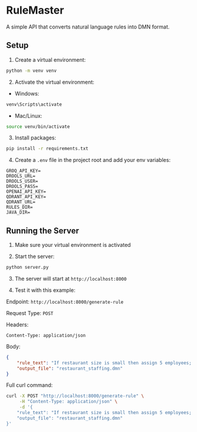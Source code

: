 # RuleMaster

A simple API that converts natural language rules into DMN format.

## Setup

1. Create a virtual environment:
```bash
python -m venv venv
```

2. Activate the virtual environment:
- Windows:
```bash
venv\Scripts\activate
```
- Mac/Linux:
```bash
source venv/bin/activate
```

3. Install packages:
```bash
pip install -r requirements.txt
```

4. Create a `.env` file in the project root and add your env variables:
```
GROQ_API_KEY=
DROOLS_URL=
DROOLS_USER=
DROOLS_PASS=
OPENAI_API_KEY=
QDRANT_API_KEY=
QDRANT_URL=
RULES_DIR=
JAVA_DIR=
```

## Running the Server

1. Make sure your virtual environment is activated

2. Start the server:
```bash
python server.py
```

3. The server will start at `http://localhost:8000`

4. Test it with this example:

Endpoint: `http://localhost:8000/generate-rule`

Request Type: `POST`

Headers:
```
Content-Type: application/json
```

Body:
```json
{
    "rule_text": "If restaurant size is small then assign 5 employees; if restaurant size is medium then assign 7 employees; if restaurant size is large then assign 10 employees.",
    "output_file": "restaurant_staffing.dmn"
}
```

Full curl command:
```bash
curl -X POST "http://localhost:8000/generate-rule" \
     -H "Content-Type: application/json" \
     -d '{
    "rule_text": "If restaurant size is small then assign 5 employees; if restaurant size is medium then assign 7 employees; if restaurant size is large then assign 10 employees.",
    "output_file": "restaurant_staffing.dmn"
}'
```